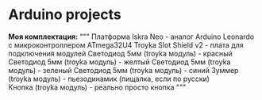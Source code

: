 # Arduino projects 

**Моя комплектация:** 
"""
Платформа Iskra Neo - аналог Arduino Leonardo с микроконтроллером ATmega32U4 
Troyka Slot Shield v2 - плата для подключения модулей
Светодиод 5мм (troyka модуль) - красный
Светодиод 5мм (troyka модуль) - желтый
Светодиод 5мм (troyka модуль) - зеленый
Светодиод 5мм (troyka модуль) - синий
Зуммер (troyka модуль) - пьезодинамик (пищалка, если по русски)  
Кнопка (troyka модуль) - реально просто кнопка 
"""


